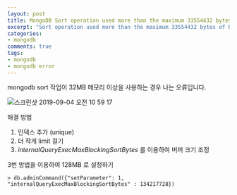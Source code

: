 ```yaml
---
layout: post
title: MongoDB Sort operation used more than the maximum 33554432 bytes of RAM
excerpt: "Sort operation used more than the maximum 33554432 bytes of RAM"
categories: 
- mongodb
comments: true
tags: 
- mongodb
- mongodb error
---
```

mongodb sort 작업이 32MB 메모리 이상을 사용하는 경우 나는 오류입니다.  
  
![스크린샷 2019-09-04 오전 10 59 17](https://user-images.githubusercontent.com/18377818/64220931-07418a80-cf06-11e9-9b65-6ac5995755c6.png)
  
해결 방법  
1. 인덱스 추가 (unique)
2. 더 작게 limit 걸기
3. *internalQueryExecMaxBlockingSortBytes* 를 이용하여 버퍼 크기 조정
  
3번 방법을 이용하여 128MB 로 설정하기
```
> db.adminCommand({"setParameter": 1, "internalQueryExecMaxBlockingSortBytes" : 134217728})
```